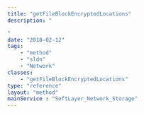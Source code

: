 ```yaml
---
title: "getFileBlockEncryptedLocations"
description: "

"
date: "2018-02-12"
tags:
    - "method"
    - "sldn"
    - "Network"
classes:
    - "getFileBlockEncryptedLocations"
type: "reference"
layout: "method"
mainService : "SoftLayer_Network_Storage"
---
```

